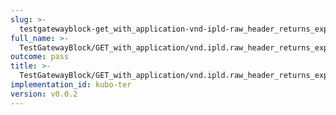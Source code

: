 ```yaml
---
slug: >-
  testgatewayblock-get_with_application-vnd-ipld-raw_header_returns_expected_caching_headers-header_cache-control
full_name: >-
  TestGatewayBlock/GET_with_application/vnd.ipld.raw_header_returns_expected_caching_headers/Header_Cache-Control
outcome: pass
title: >-
  TestGatewayBlock/GET_with_application/vnd.ipld.raw_header_returns_expected_caching_headers/Header_Cache-Control
implementation_id: kubo-ter
version: v0.0.2
---
```


